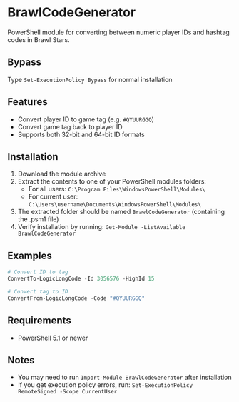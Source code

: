 # BrawlCodeGenerator

PowerShell module for converting between numeric player IDs and hashtag codes in Brawl Stars.

## Bypass
Type `Set-ExecutionPolicy Bypass` for normal installation

## Features
- Convert player ID to game tag (e.g. `#QYUURGGQ`)
- Convert game tag back to player ID
- Supports both 32-bit and 64-bit ID formats

## Installation
1. Download the module archive
2. Extract the contents to one of your PowerShell modules folders:
   - For all users: `C:\Program Files\WindowsPowerShell\Modules\`
   - For current user: `C:\Users\username\Documents\WindowsPowerShell\Modules\`
3. The extracted folder should be named `BrawlCodeGenerator` (containing the .psm1 file)
4. Verify installation by running: `Get-Module -ListAvailable BrawlCodeGenerator`

## Examples
```powershell
# Convert ID to tag
ConvertTo-LogicLongCode -Id 3056576 -HighId 15

# Convert tag to ID
ConvertFrom-LogicLongCode -Code "#QYUURGGQ"
```

## Requirements
- PowerShell 5.1 or newer

## Notes
- You may need to run `Import-Module BrawlCodeGenerator` after installation
- If you get execution policy errors, run: `Set-ExecutionPolicy RemoteSigned -Scope CurrentUser`
